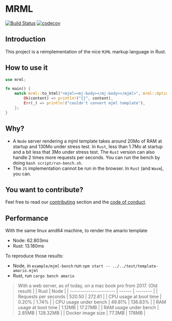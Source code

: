 # MRML

[![Build Status](https://travis-ci.com/jdrouet/mrml.svg?branch=master)](https://travis-ci.com/jdrouet/mrml)
[![codecov](https://codecov.io/gh/jdrouet/mrml/branch/master/graph/badge.svg?token=L3LKpV3RpR)](https://codecov.io/gh/jdrouet/mrml)

## Introduction

This project is a reimplementation of the nice `MJML` markup language in Rust.

## How to use it

```rust
use mrml;

fn main() {
    match mrml::to_html("<mjml><mj-body></mj-body></mjml>", mrml::Options::default()) {
        Ok(content) => println!("{}", content),
        Err(_) => println!("couldn't convert mjml template"),
    };
}
```

## Why?

- A `Node` server rendering a mjml template takes around 20Mo of RAM at startup and 130Mo under stress test. In `Rust`, less than 1.7Mo at startup and a bit less that 3Mo under stress test. The `Rust` version can also handle 2 times more requests per seconds. You can run the bench by doing `bash script/run-bench.sh`.
- The `JS` implementation cannot be run in the browser. In `Rust` (and `Wasm`), you can.

## You want to contribute?

Feel free to read our [contributing](./contributing.md) section and the [code of conduct](./code-of-conduct.md).

## Performance

With the same linux amd64 machine, to render the amario template

- Node: 62.803ms
- Rust: 13.180ms

To reproduce those results:

- Node, in `example/mjml-bench` run `npm start -- ../../test/template-amario.mjml`
- Rust, run `cargo bench amario`

> With a web server, as of today, on a mac book pro from 2017. (Old result)
> | | Rust | Node |
> | ---------------------- | ------ | -------- |
> | Requests per seconds | 520.50 | 272.61 |
> | CPU usage at boot time | 0.20% | 1.74% |
> | CPU usage under bench | 49.81% | 136.83% |
> | RAM usage at boot time | 1.12MB | 17.27MB |
> | RAM usage under bench | 2.85MB | 128.32MB |
> | Docker image size | 77.3MB | 178MB |
